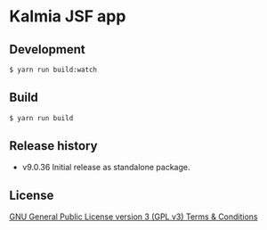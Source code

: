 # Kalmia JSF app

## Development
```sh
$ yarn run build:watch
```

## Build
```sh
$ yarn run build
```

## Release history
- v9.0.36 Initial release as standalone package.

## License
[GNU General Public License version 3 (GPL v3) Terms & Conditions](https://www.gnu.org/licenses/gpl-3.0.html)
